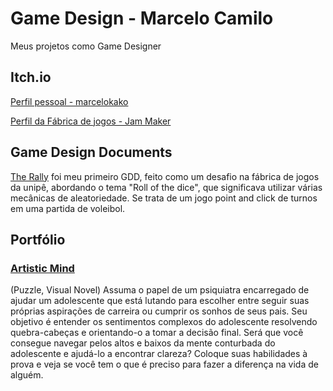 # Game Design - Marcelo Camilo
Meus projetos como Game Designer

## Itch.io
[Perfil pessoal - marcelokako](https://marcelokako.itch.io/)

[Perfil da Fábrica de jogos - Jam Maker](https://jam-makerr.itch.io/)

## Game Design Documents
[The Rally](https://github.com/marcelokako/GameDesign/blob/f1331d180a907f635573c13a087f310b9ce98e83/THE%20RALLY%20-%20GDD.pdf) foi meu primeiro GDD, feito como um desafio na fábrica de jogos da unipê, abordando o tema "Roll of the dice", que significava utilizar várias mecânicas de aleatoriedade. Se trata de um jogo point and click de turnos em uma partida de voleibol.

## Portfólio

### [Artistic Mind](https://jam-makerr.itch.io/artistic-mind)

(Puzzle, Visual Novel) Assuma o papel de um psiquiatra encarregado de ajudar um adolescente que está lutando para escolher entre seguir suas próprias aspirações de carreira ou cumprir os sonhos de seus pais. Seu objetivo é entender os sentimentos complexos do adolescente resolvendo quebra-cabeças e orientando-o a tomar a decisão final. Será que você consegue navegar pelos altos e baixos da mente conturbada do adolescente e ajudá-lo a encontrar clareza? Coloque suas habilidades à prova e veja se você tem o que é preciso para fazer a diferença na vida de alguém.
